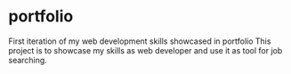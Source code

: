 # portfolio
First iteration of my web development skills showcased in portfolio
This project is to showcase my skills as web developer and use it as tool for job searching.